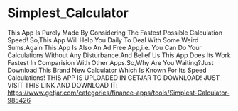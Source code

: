 # Simplest_Calculator
This App Is Purely Made By Considering The Fastest Possible Calculation Speed! So,This App Will Help You Daily To Deal With Some Weird Sums.Again This App Is Also An Ad Free App,i.e. You Can Do Your Calculations Without Any Disturbance.And Belief Us This App Does Its Work Fastest In Comparision With Other Apps.So,Why Are You Waiting?Just Download This Brand New Calculator Which Is Known For Its Speed Calculations!
THIS APP IS UPLOADED IN GETJAR TO DOWNLOAD! JUST VISIT THIS LINK AND DOWNLOAD IT:
https://www.getjar.com/categories/finance-apps/tools/Simplest-Calculator-985426
